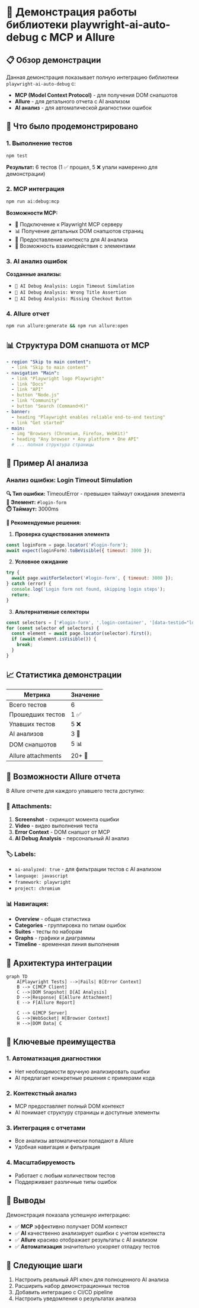 # 🎯 Демонстрация работы библиотеки playwright-ai-auto-debug с MCP и Allure

## 📋 Обзор демонстрации

Данная демонстрация показывает полную интеграцию библиотеки `playwright-ai-auto-debug` с:
- **MCP (Model Context Protocol)** - для получения DOM снапшотов
- **Allure** - для детального отчета с AI анализом
- **AI анализ** - для автоматической диагностики ошибок

## 🚀 Что было продемонстрировано

### 1. Выполнение тестов
```bash
npm test
```
**Результат:** 6 тестов (1 ✅ прошел, 5 ❌ упали намеренно для демонстрации)

### 2. MCP интеграция
```bash
npm run ai:debug:mcp
```
**Возможности MCP:**
- 🔌 Подключение к Playwright MCP серверу
- 📊 Получение детальных DOM снапшотов страниц
- 🎯 Предоставление контекста для AI анализа
- 🔧 Возможность взаимодействия с элементами

### 3. AI анализ ошибок
**Созданные анализы:**
- `🤖 AI Debug Analysis: Login Timeout Simulation`
- `🤖 AI Debug Analysis: Wrong Title Assertion` 
- `🤖 AI Debug Analysis: Missing Checkout Button`

### 4. Allure отчет
```bash
npm run allure:generate && npm run allure:open
```

## 📊 Структура DOM снапшота от MCP

```yaml
- region "Skip to main content":
  - link "Skip to main content"
- navigation "Main":
  - link "Playwright logo Playwright"
  - link "Docs"
  - link "API"
  - button "Node.js"
  - link "Community"
  - button "Search (Command+K)"
- banner:
  - heading "Playwright enables reliable end-to-end testing"
  - link "Get started"
- main:
  - img "Browsers (Chromium, Firefox, WebKit)"
  - heading "Any browser • Any platform • One API"
  # ... полная структура страницы
```

## 🤖 Пример AI анализа

### Анализ ошибки: Login Timeout Simulation

**🔍 Тип ошибки:** TimeoutError - превышен таймаут ожидания элемента  
**🎯 Элемент:** `#login-form`  
**⏱️ Таймаут:** 3000ms

**🔧 Рекомендуемые решения:**

1. **Проверка существования элемента**
```javascript
const loginForm = page.locator('#login-form');
await expect(loginForm).toBeVisible({ timeout: 3000 });
```

2. **Условное ожидание**
```javascript
try {
  await page.waitForSelector('#login-form', { timeout: 3000 });
} catch (error) {
  console.log('Login form not found, skipping login steps');
  return;
}
```

3. **Альтернативные селекторы**
```javascript
const selectors = ['#login-form', '.login-container', '[data-testid="login"]'];
for (const selector of selectors) {
  const element = await page.locator(selector).first();
  if (await element.isVisible()) {
    break;
  }
}
```

## 📈 Статистика демонстрации

| Метрика | Значение |
|---------|----------|
| Всего тестов | 6 |
| Прошедших тестов | 1 ✅ |
| Упавших тестов | 5 ❌ |
| AI анализов | 3 🤖 |
| DOM снапшотов | 5 📊 |
| Allure attachments | 20+ 📎 |

## 🎯 Возможности Allure отчета

В Allure отчете для каждого упавшего теста доступно:

### 📎 Attachments:
1. **Screenshot** - скриншот момента ошибки
2. **Video** - видео выполнения теста
3. **Error Context** - DOM снапшот от MCP
4. **AI Debug Analysis** - персональный AI анализ

### 🏷️ Labels:
- `ai-analyzed: true` - для фильтрации тестов с AI анализом
- `language: javascript`
- `framework: playwright`
- `project: chromium`

### 📊 Навигация:
- **Overview** - общая статистика
- **Categories** - группировка по типам ошибок
- **Suites** - тесты по наборам
- **Graphs** - графики и диаграммы
- **Timeline** - временная линия выполнения

## 🔧 Архитектура интеграции

```mermaid
graph TD
    A[Playwright Tests] -->|Fails| B[Error Context]
    B --> C[MCP Client]
    C -->|DOM Snapshot| D[AI Analysis]
    D -->|Response| E[Allure Attachment]
    E --> F[Allure Report]
    
    C --> G[MCP Server]
    G -->|WebSocket| H[Browser Context]
    H -->|DOM Data| C
```

## 🚀 Ключевые преимущества

### 1. **Автоматизация диагностики**
- Нет необходимости вручную анализировать ошибки
- AI предлагает конкретные решения с примерами кода

### 2. **Контекстный анализ**
- MCP предоставляет полный DOM контекст
- AI понимает структуру страницы и доступные элементы

### 3. **Интеграция с отчетами**
- Все анализы автоматически попадают в Allure
- Удобная навигация и фильтрация

### 4. **Масштабируемость**
- Работает с любым количеством тестов
- Поддерживает различные типы ошибок

## 📝 Выводы

Демонстрация показала успешную интеграцию:
- ✅ **MCP** эффективно получает DOM контекст
- ✅ **AI** качественно анализирует ошибки с учетом контекста
- ✅ **Allure** красиво отображает результаты с AI анализом
- ✅ **Автоматизация** значительно ускоряет отладку тестов

## 🎯 Следующие шаги

1. Настроить реальный API ключ для полноценного AI анализа
2. Расширить набор демонстрационных тестов
3. Добавить интеграцию с CI/CD pipeline
4. Настроить уведомления о результатах анализа 